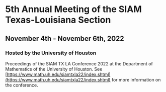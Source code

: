 # 5th Annual Meeting of the SIAM Texas-Louisiana Section
## November 4th - November 6th, 2022
### Hosted by the University of Houston

Proceedings of the SIAM TX LA Conference 2022 at the Department of Mathematics of the University of Houston. See [https://www.math.uh.edu/siamtxla22/index.shtml](https://www.math.uh.edu/siamtxla22/index.shtml) for more information on the conference.
